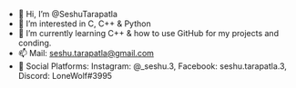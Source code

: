 - 👋 Hi, I’m @SeshuTarapatla
- 👀 I’m interested in C, C++ & Python
- 🌱 I’m currently learning C++ & how to use GitHub for my projects and conding.
- 📫 Mail: seshu.tarapatla@gmail.com
- 💞️ Social Platforms: Instagram: @_seshu.3, Facebook: seshu.tarapatla.3, Discord: LoneWolf#3995

<!---
SeshuTarapatla/SeshuTarapatla is a ✨ special ✨ repository because its `README.md` (this file) appears on your GitHub profile.
You can click the Preview link to take a look at your changes.
--->
